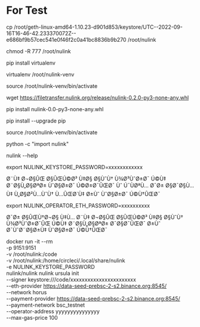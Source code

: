 # For Test

cp /root/geth-linux-amd64-1.10.23-d901d853/keystore/UTC--2022-09-16T16-46-42.233370072Z--e686bf9b57cec541e0f46f2c0a41bc8836b9b270 /root/nulink


chmod -R 777 /root/nulink

pip install virtualenv

virtualenv /root/nulink-venv

source /root/nulink-venv/bin/activate

wget https://filetransfer.nulink.org/release/nulink-0.2.0-py3-none-any.whl

pip install nulink-0.0-py3-none-any.whl

pip install --upgrade pip

source /root/nulink-venv/bin/activate

python -c "import nulink"

nulink --help

export NULINK_KEYSTORE_PASSWORD=xxxxxxxxxxxx

Ø¨Ù‡ Ø¬Ø§ÛŒ Ø§ÛŒÚ©Ø³ Ù‡Ø§ Ø§ÙˆÙ† Ù¾Ø³ÙˆØ±Ø¯ Ú©Ù‡ Ø¨Ø§Ù„Ø§ØªØ± ÙˆØ§Ø±Ø¯ Ú©Ø±Ø¯ÛŒØ¯ Ùˆ Ú¯ÙØªÙ… Ø¯Ø± Ø§Ø¯Ø§Ù…Ù‡ Ù„Ø§Ø²Ù…ÙˆÙ† Ù…ÛŒØ´Ù‡ Ø±Ùˆ ÙˆØ§Ø±Ø¯ Ú©Ù†ÛŒØ¯

export NULINK_OPERATOR_ETH_PASSWORD=xxxxxxxxxx

Ø¯Ø± Ø§ÛŒÙ†Ø¬Ø§ Ù‡Ù… Ø¨Ù‡ Ø¬Ø§ÛŒ Ø§ÛŒÚ©Ø³ Ù‡Ø§ Ø§ÙˆÙ† Ù¾Ø³ÙˆØ±Ø¯ÛŒ Ú©Ù‡ Ø¨Ø§Ù„Ø§ØªØ± Ø¯Ø§Ø¯ÛŒØ¯ Ø±Ùˆ Ø¯ÙˆØ¨Ø§Ø±Ù‡ ÙˆØ§Ø±Ø¯ Ú©Ù†ÛŒØ¯

docker run -it --rm \
-p 9151:9151 \
-v /root/nulink:/code \
-v /root/nulink:/home/circleci/.local/share/nulink \
-e NULINK_KEYSTORE_PASSWORD \
nulink/nulink nulink ursula init \
--signer keystore:///code/xxxxxxxxxxxxxxxxxxxxxxx \
--eth-provider https://data-seed-prebsc-2-s2.binance.org:8545/ \
--network horus \
--payment-provider https://data-seed-prebsc-2-s2.binance.org:8545/ \
--payment-network bsc_testnet \
--operator-address yyyyyyyyyyyyyyy \
--max-gas-price 100
